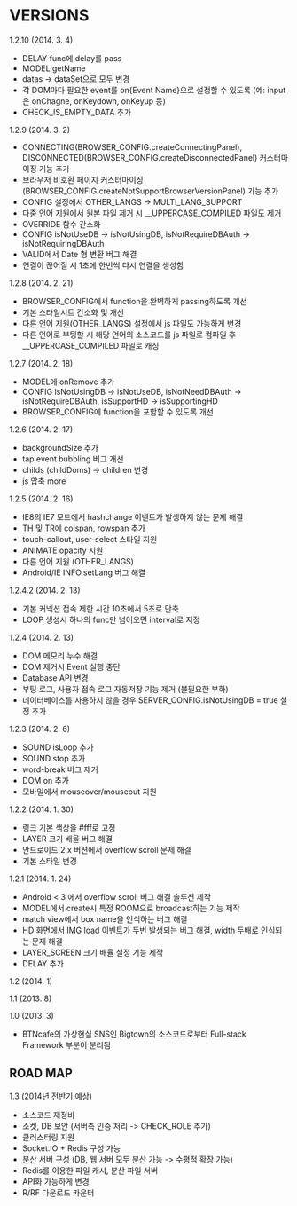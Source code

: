 VERSIONS
========
1.2.10 (2014. 3. 4)
- DELAY func에 delay를 pass
- MODEL getName
- datas -> dataSet으로 모두 변경
- 각 DOM마다 필요한 event를 on{Event Name}으로 설정할 수 있도록 (예: input은 onChagne, onKeydown, onKeyup 등)
- CHECK_IS_EMPTY_DATA 추가

1.2.9 (2014. 3. 2)
- CONNECTING(BROWSER_CONFIG.createConnectingPanel), DISCONNECTED(BROWSER_CONFIG.createDisconnectedPanel) 커스터마이징 기능 추가
- 브라우저 비호환 페이지 커스터마이징(BROWSER_CONFIG.createNotSupportBrowserVersionPanel) 기능 추가
- CONFIG 설정에서 OTHER_LANGS -> MULTI_LANG_SUPPORT
- 다중 언어 지원에서 원본 파일 제거 시 __UPPERCASE_COMPILED 파일도 제거
- OVERRIDE 함수 간소화
- CONFIG isNotUseDB -> isNotUsingDB, isNotRequireDBAuth -> isNotRequiringDBAuth
- VALID에서 Date 형 변환 버그 해결
- 연결이 끊어질 시 1초에 한번씩 다시 연결을 생성함

1.2.8 (2014. 2. 21)
- BROWSER_CONFIG에서 function을 완벽하게 passing하도록 개선
- 기본 스타일시트 간소화 및 개선
- 다른 언어 지원(OTHER_LANGS) 설정에서 js 파일도 가능하게 변경
- 다른 언어로 부팅할 시 해당 언어의 소스코드를 js 파일로 컴파일 후 __UPPERCASE_COMPILED 파일로 캐싱

1.2.7 (2014. 2. 18)
- MODEL에 onRemove 추가
- CONFIG isNotUsingDB -> isNotUseDB, isNotNeedDBAuth -> isNotRequireDBAuth, isSupportHD -> isSupportingHD
- BROWSER_CONFIG에 function을 포함할 수 있도록 개선

1.2.6 (2014. 2. 17)
- backgroundSize 추가
- tap event bubbling 버그 개선 
- childs (childDoms) -> children 변경
- js 압축 more

1.2.5 (2014. 2. 16)
- IE8의 IE7 모드에서 hashchange 이벤트가 발생하지 않는 문제 해결
- TH 및 TR에 colspan, rowspan 추가
- touch-callout, user-select 스타일 지원
- ANIMATE opacity 지원
- 다른 언어 지원 (OTHER_LANGS)
- Android/IE INFO.setLang 버그 해결

1.2.4.2 (2014. 2. 13)
- 기본 커넥션 접속 제한 시간 10초에서 5초로 단축
- LOOP 생성시 하나의 func만 넘어오면 interval로 지정

1.2.4 (2014. 2. 13)
- DOM 메모리 누수 해결
- DOM 제거시 Event 실행 중단
- Database API 변경
- 부팅 로그, 사용자 접속 로그 자동저장 기능 제거 (불필요한 부하)
- 데이터베이스를 사용하지 않을 경우 SERVER_CONFIG.isNotUsingDB = true 설정 추가

1.2.3 (2014. 2. 6)
- SOUND isLoop 추가
- SOUND stop 추가
- word-break 버그 제거
- DOM on 추가
- 모바일에서 mouseover/mouseout 지원

1.2.2 (2014. 1. 30)
- 링크 기본 색상을 #fff로 고정
- LAYER 크기 배율 버그 해결
- 안드로이드 2.x 버젼에서 overflow scroll 문제 해결
- 기본 스타일 변경

1.2.1 (2014. 1. 24)
- Android < 3 에서 overflow scroll 버그 해결 솔루션 제작
- MODEL에서 create시 특정 ROOM으로 broadcast하는 기능 제작
- match view에서 box name을 인식하는 버그 해결
- HD 화면에서 IMG load 이벤트가 두번 발생되는 버그 해결, width 두배로 인식되는 문제 해결
- LAYER_SCREEN 크기 배율 설정 기능 제작 
- DELAY 추가

1.2 (2014. 1)

1.1 (2013. 8)

1.0 (2013. 3)
- BTNcafe의 가상현실 SNS인 Bigtown의 소스코드로부터 Full-stack Framework 부분이 분리됨

ROAD MAP
--------
1.3 (2014년 전반기 예상)
- 소스코드 재정비
- 소켓, DB 보안 (서버측 인증 처리 -> CHECK_ROLE 추가)
- 클러스터링 지원
- Socket.IO + Redis 구성 가능
- 분산 서버 구성 (DB, 웹 서버 모두 분산 가능 -> 수평적 확장 가능)
- Redis를 이용한 파일 캐시, 분산 파일 서버
- API화 가능하게 변경
- R/RF 다운로드 카운터
